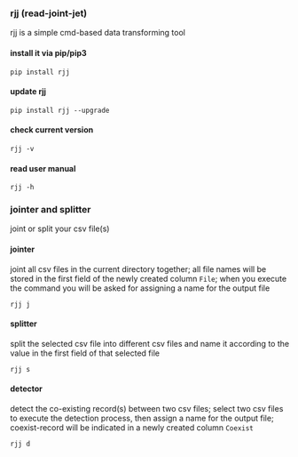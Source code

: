 ### rjj (read-joint-jet)
rjj is a simple cmd-based data transforming tool
#### install it via pip/pip3
```
pip install rjj
```
#### update rjj
```
pip install rjj --upgrade
```
#### check current version
```
rjj -v
```
#### read user manual
```
rjj -h
```
### jointer and splitter
joint or split your csv file(s)
#### jointer
joint all csv files in the current directory together; all file names will be stored in the first field of the newly created column `File`; when you execute the command you will be asked for assigning a name for the output file
```
rjj j
```
#### splitter
split the selected csv file into different csv files and name it according to the value in the first field of that selected file
```
rjj s
```
#### detector
detect the co-existing record(s) between two csv files; select two csv files to execute the detection process, then assign a name for the output file; coexist-record will be indicated in a newly created column `Coexist`
```
rjj d
```
